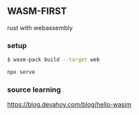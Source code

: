 ## WASM-FIRST

rust with webassembly

### setup

```bash
$ wasm-pack build --target web
```
```bash
npx serve
```
### source learning

https://blog.devahoy.com/blog/hello-wasim